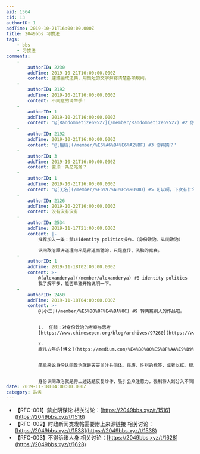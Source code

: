 ```yaml
---
aid: 1564
cid: 13
authorID: 1
addTime: 2019-10-21T16:00:00.000Z
title: 2049bbs 习惯法
tags:
    - bbs
    - 习惯法
comments:
    -
        authorID: 2230
        addTime: 2019-10-21T16:00:00.000Z
        content: 建議編成法典，用簡短的文字解釋清楚各項規則。
    -
        authorID: 2192
        addTime: 2019-10-21T16:00:00.000Z
        content: 不同意的请举手！
    -
        authorID: 1
        addTime: 2019-10-21T16:00:00.000Z
        content: '@[Randomnetizen9527](/member/Randomnetizen9527) #2 你膜乎来的吗？'
    -
        authorID: 2192
        addTime: 2019-10-21T16:00:00.000Z
        content: '@[榴梿](/member/%E6%A6%B4%E6%A2%BF) #3 你再猜？'
    -
        authorID: 3
        addTime: 2019-10-21T16:00:00.000Z
        content: 置顶一条总站务？
    -
        authorID: 1
        addTime: 2019-10-21T16:00:00.000Z
        content: '@[无名](/member/%E6%97%A0%E5%90%8D) #5 可以啊，下次有什么要更新的时候，我一并操作好了。'
    -
        authorID: 2126
        addTime: 2019-10-22T16:00:00.000Z
        content: 沒有沒有沒有
    -
        authorID: 2534
        addTime: 2019-11-17T21:00:00.000Z
        content: |-
            推荐加入一条：禁止identity politics操作。（身份政治、认同政治）

            认同政治跟讲道理向来是背道而驰的，只是宣传、洗脑的竞赛。
    -
        authorID: 1
        addTime: 2019-11-18T02:00:00.000Z
        content: >-
            @[alexanderya](/member/alexanderya) #8 identity politics
            我了解不多，能否单独开帖说明一下。
    -
        authorID: 2450
        addTime: 2019-11-18T04:00:00.000Z
        content: >-
            @[小二](/member/%E5%B0%8F%E4%BA%8C) #9 转两篇别人的作品吧。


            1.  任赜：对身份政治的考察与思考
            [https://www.chinesepen.org/blog/archives/97260](https://www.chinesepen.org/blog/archives/97260)

            2. 
            鹿儿去年的[博文](https://medium.com/%E4%B8%80%E5%8F%AA%E9%B9%BF%E3%84%A6/beastars-%E8%BA%AB%E5%88%86%E8%AA%8D%E5%90%8C%E6%94%BF%E6%B2%BB%E7%9A%84%E5%8B%95%E7%89%A9%E5%AF%93%E8%A8%80-367612dd3409)也提到过身份认同政治。


            简单来说身份认同政治就是天天关注共同体、民族、性别的标签，或者以红、绿、蓝、左、右等等政治倾向标签为界，拉帮结派，相互攻击。比如涉及女权的议题，不去讨论具体的权利义务或具体问题，而是以个人观点划分阵营，然后扣帽子将对方污名化、妖魔化。


            身份认同政治就是将上述话题反复炒作，吸引公众注意力，强制将人划分入不同阵营，而非理性交流探讨具体问题。以香港为例，搞身份政治的特点就是“香港人vs支那人”、“地产商vs穷人”，而不是“自由民主vs独裁专政”这样的价值观争论。
date: 2019-11-18T04:00:00.000Z
category: 站务
---
```


*   【RFC-001】禁止阴谋论 相关讨论：[https://2049bbs.xyz/t/1516](https://2049bbs.xyz/t/1516)
*   【RFC-002】时政新闻类发帖需要附上来源链接 相关讨论：[https://2049bbs.xyz/t/1538](https://2049bbs.xyz/t/1538)
*   【RFC-003】不得诉诸人身 相关讨论：[https://2049bbs.xyz/t/1628](https://2049bbs.xyz/t/1628)

